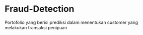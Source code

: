 # Fraud-Detection
Portofolio yang berisi prediksi dalam menentukan customer yang melakukan transaksi penipuan
